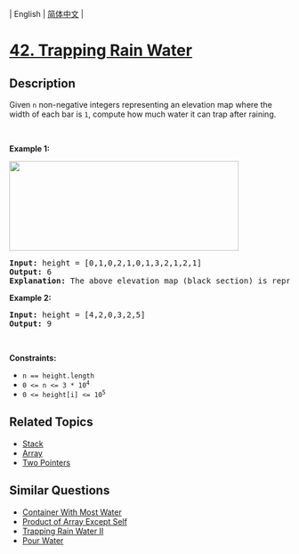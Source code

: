 
| English | [简体中文](README.md) |

# [42. Trapping Rain Water](https://leetcode-cn.com/problems/trapping-rain-water/)

## Description

<p>Given <code>n</code> non-negative integers representing an elevation map where the width of each bar is <code>1</code>, compute how much water it can trap after raining.</p>

<p>&nbsp;</p>
<p><strong>Example 1:</strong></p>
<img src="https://assets.leetcode.com/uploads/2018/10/22/rainwatertrap.png" style="width: 412px; height: 161px;" />
<pre>
<strong>Input:</strong> height = [0,1,0,2,1,0,1,3,2,1,2,1]
<strong>Output:</strong> 6
<strong>Explanation:</strong> The above elevation map (black section) is represented by array [0,1,0,2,1,0,1,3,2,1,2,1]. In this case, 6 units of rain water (blue section) are being trapped.
</pre>

<p><strong>Example 2:</strong></p>

<pre>
<strong>Input:</strong> height = [4,2,0,3,2,5]
<strong>Output:</strong> 9
</pre>

<p>&nbsp;</p>
<p><strong>Constraints:</strong></p>

<ul>
	<li><code>n == height.length</code></li>
	<li><code>0 &lt;= n &lt;= 3 * 10<sup>4</sup></code></li>
	<li><code>0 &lt;= height[i] &lt;= 10<sup>5</sup></code></li>
</ul>


## Related Topics

- [Stack](https://leetcode-cn.com/tag/stack)
- [Array](https://leetcode-cn.com/tag/array)
- [Two Pointers](https://leetcode-cn.com/tag/two-pointers)

## Similar Questions

- [Container With Most Water](../container-with-most-water/README_EN.md)
- [Product of Array Except Self](../product-of-array-except-self/README_EN.md)
- [Trapping Rain Water II](../trapping-rain-water-ii/README_EN.md)
- [Pour Water](../pour-water/README_EN.md)
